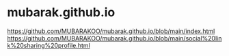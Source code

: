 # mubarak.github.io
https://github.com/MUBARAKOO/mubarak.github.io/blob/main/index.html
https://github.com/MUBARAKOO/mubarak.github.io/blob/main/social%20link%20sharing%20profile.html
